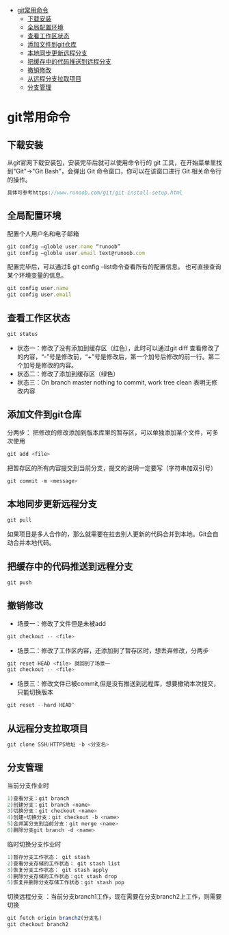 - [git常用命令](#git常用命令)
  - [下载安装](#下载安装)
  - [全局配置环境](#全局配置环境)
  - [查看工作区状态](#查看工作区状态)
  - [添加文件到git仓库](#添加文件到git仓库)
  - [本地同步更新远程分支](#本地同步更新远程分支)
  - [把缓存中的代码推送到远程分支](#把缓存中的代码推送到远程分支)
  - [撤销修改](#撤销修改)
  - [从远程分支拉取项目](#从远程分支拉取项目)
  - [分支管理](#分支管理)

# git常用命令

## 下载安装

从git官网下载安装包，安装完毕后就可以使用命令行的 git 工具，在开始菜单里找到"Git"->"Git Bash"，会弹出 Git 命令窗口，你可以在该窗口进行 Git 相关命令行的操作。

```js
具体可参考https://www.runoob.com/git/git-install-setup.html
```

## 全局配置环境

配置个人用户名和电子邮箱

```js
git config –globle user.name “runoob”
git config –globle user.email text@runoob.com
```

配置完毕后，可以通过$ git config –list命令查看所有的配置信息。
也可直接查询某个环境变量的信息。

```js
git config user.name
git config user.email
```

## 查看工作区状态

```js
git status
```

- 状态一：修改了没有添加到缓存区（红色），此时可以通过git diff 查看修改了的内容，“-”号是修改前，“+”号是修改后，第一个加号后修改的前一行。第二个加号是修改的内容。
- 状态二：修改了添加到缓存区（绿色）
- 状态三：On branch master nothing to commit, work tree clean 表明无修改内容

## 添加文件到git仓库

分两步：
把修改的修改添加到版本库里的暂存区，可以单独添加某个文件，可多次使用

```js
git add <file>
```

把暂存区的所有内容提交到当前分支，提交的说明一定要写（字符串加双引号）

```js
git commit -m <message>
```

## 本地同步更新远程分支

```js
git pull
```

如果项目是多人合作的，那么就需要在拉去别人更新的代码合并到本地。Git会自动合并本地代码。

## 把缓存中的代码推送到远程分支

```js
git push
```

## 撤销修改

- 场景一：修改了文件但是未被add

```js
git checkout -- <file>
```

- 场景二：修改了工作区内容，还添加到了暂存区时，想丢弃修改，分两步

```js
git reset HEAD <file> 就回到了场景一
git checkout -- <file>
```

- 场景三：修改文件已被commit,但是没有推送到远程库，想要撤销本次提交，只能切换版本

```js
git reset --hard HEAD^
```

## 从远程分支拉取项目

```js
git clone SSH/HTTPS地址 -b <分支名>
```

## 分支管理

当前分支作业时

```js
1)查看分支：git branch
2)创建分支：git branch <name>
3)切换分支：git checkout <name>
4)创建+切换分支：git checkout -b <name>
5)合并某分支到当前分支：git merge <name>
6)删除分支git branch -d <name>
```

临时切换分支作业时

```js
1)暂存分支工作状态： git stash
2)查看分支存储的工作状态： git stash list
3)恢复分支工作状态： git stash apply
4)删除分支存储的工作状态：git stash drop
5)恢复并删除分支存储工作状态：git stash pop
```

切换远程分支
：当前分支branch1工作，现在需要在分支branch2上工作，则需要切换

```js
git fetch origin branch2(分支名)
git checkout branch2
```
